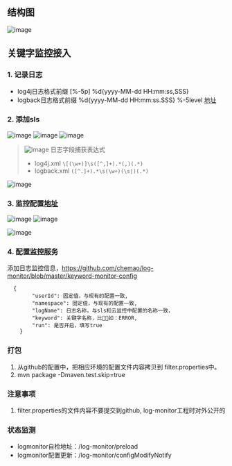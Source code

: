 ## 结构图
![image](https://cloud.githubusercontent.com/assets/1988293/9754510/70ecbfb2-56fc-11e5-9bbd-cef1f0739e15.png)

## 关键字监控接入
### 1. 记录日志
* log4j日志格式前缀
[%-5p] %d{yyyy-MM-dd HH:mm:ss,SSS} 
* logback日志格式前缀
%d{yyyy-MM-dd HH:mm:ss.SSS} %-5level 
[地址](https://sls.console.aliyun.com)

### 2. 添加sls
![image](https://cloud.githubusercontent.com/assets/1988293/9733802/d75be2ec-5660-11e5-968a-088dccc5e455.png)
![image](https://cloud.githubusercontent.com/assets/1988293/9733818/ec7d18b2-5660-11e5-8a11-12cdf4680dde.png)
![image](https://cloud.githubusercontent.com/assets/1988293/9733846/15e697fa-5661-11e5-9cc6-036fae80fbde.png)
> ![image](https://cloud.githubusercontent.com/assets/1988293/9755151/37b0708a-5702-11e5-8bd0-f7da72e676fd.png)
> 日志字段捕获表达式
> * log4j.xml
``` \[(\w+)]\s([^,]+).*(,)(.*) ```
> * logback.xml
``` ([^.]+).*\s(\w+)(\s|)(.*) ```

![image](https://cloud.githubusercontent.com/assets/1988293/9760617/2db3a92c-5729-11e5-9c9f-6541559e93a4.png)


### 3. 监控配置[地址](http://cms.console.aliyun.com/index#/custom)
![image](https://cloud.githubusercontent.com/assets/1988293/9601389/bbb15eec-50d3-11e5-89f4-4a0280d2c767.png)
![image](https://cloud.githubusercontent.com/assets/1988293/9753980/ab7ecc7a-56f6-11e5-98e2-143deaa08683.png)


![image](https://cloud.githubusercontent.com/assets/1988293/9601899/30f575a0-50d7-11e5-9090-fef39029589a.png)

### 4. 配置监控服务
添加日志监控信息，https://github.com/chemao/log-monitor/blob/master/keyword-monitor-config
```
  {
        "userId": 固定值，与现有的配置一致,
        "namespace": 固定值，与现有的配置一致,
        "logName": 日志名称，与sls和云监控中配置的名称一致，
        "keyword": 关键字名称，比如：ERROR,
        "run": 是否开启，填写true
    }
```

### 打包
1. 从github的配置中，把相应环境的配置文件内容拷贝到 filter.properties中。
2. mvn package -Dmaven.test.skip=true

### 注意事项
1. filter.properties的文件内容不要提交到github, log-monitor工程时对外公开的

### 状态监测
* logmonitor自检地址：/log-monitor/preload
* logmonitor配置更新：/log-monitor/configModifyNotify

